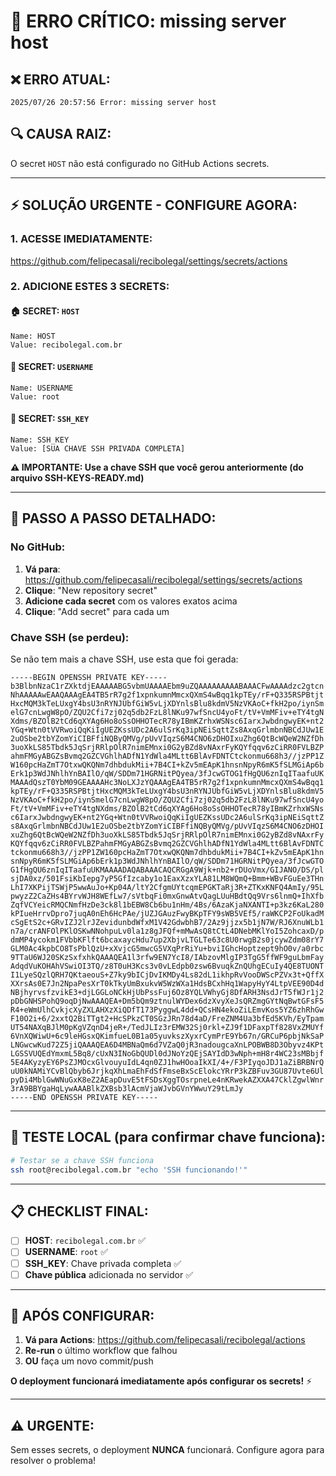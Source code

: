 # 🚨 ERRO CRÍTICO: missing server host

## ❌ **ERRO ATUAL:**
```
2025/07/26 20:57:56 Error: missing server host
```

## 🔍 **CAUSA RAIZ:**
O secret `HOST` não está configurado no GitHub Actions secrets.

---

## ⚡ **SOLUÇÃO URGENTE - CONFIGURE AGORA:**

### **1. ACESSE IMEDIATAMENTE:**
https://github.com/felipecasali/recibolegal/settings/secrets/actions

### **2. ADICIONE ESTES 3 SECRETS:**

#### **🏠 SECRET: `HOST`**
```
Name: HOST
Value: recibolegal.com.br
```

#### **👤 SECRET: `USERNAME`**
```
Name: USERNAME
Value: root
```

#### **🔑 SECRET: `SSH_KEY`**
```
Name: SSH_KEY
Value: [SUA CHAVE SSH PRIVADA COMPLETA]
```

**⚠️ IMPORTANTE: Use a chave SSH que você gerou anteriormente (do arquivo SSH-KEYS-READY.md)**

---

## 🔧 **PASSO A PASSO DETALHADO:**

### **No GitHub:**
1. **Vá para**: https://github.com/felipecasali/recibolegal/settings/secrets/actions
2. **Clique**: "New repository secret"
3. **Adicione cada secret** com os valores exatos acima
4. **Clique**: "Add secret" para cada um

### **Chave SSH (se perdeu):**
Se não tem mais a chave SSH, use esta que foi gerada:

```
-----BEGIN OPENSSH PRIVATE KEY-----
b3BlbnNzaC1rZXktdjEAAAAABG5vbmUAAAAEbm9uZQAAAAAAAAABAAACFwAAAAdzc2gtcn
NhAAAAAwEAAQAAAgEA4TB5rR7g2f1xpnkumnMmcxQXmS4wBqq1kpTEy/rF+Q335RSPBtjt
HxcMQM3kTeLUxgY4bsU3nRYNJUbfGiW5vLjXDYnlsBlu8kdmV5NzVKAoC+fkH2po/iynSm
elG7cnLwgW8pO/ZQU2Cfi7zj02q5db2FzL8lNKu97wfSncU4yoFt/tV+VmMFiv+eTY4tgN
Xdms/BZOlB2tCd6qXYAg6Ho8oSsOHHOTecR78yIBmKZrhxWSNsc6IarxJwbdngwyEK+nt2
YGq+Wtn0tVVRwoiQqKiIgUEZKssUDc2A6ulSrKq3ipNEiSqttZs8AxqGrlmbnNBCdJUw1E
2uOSbe2tbYZomYiCIBFfiNQByQMVg/pUvVIqzS6M4CNO6zDHOIxuZhg6QtBcWQeW2NZfDh
3uoXkLS85Tbdk5JqSrjRRlpOlR7nimEMnxi0G2yBZd8vNAxrFyKQYfqqv6zCiRR0FVLBZP
ahmFMGyABGZsBvmq2GZCVGhlhADfN1YdWla4MLtt6BlAvFDNTCtckonmu668h3//jzPP1Z
W160pcHaZmT7OtxwQKQNm7dhbdukMii+7B4CI+kZv5mEApK1hnsnNpyR6mK5fSLMGiAp6b
Erk1p3WdJNhlhYnBAIlO/qW/SDDm71HGRNitPQyea/3fJcwGTOG1fHgQU6znIqITaafuUK
MAAAdQszT0YbM09GEAAAAHc3NoLXJzYQAAAgEA4TB5rR7g2f1xpnkumnMmcxQXmS4wBqq1
kpTEy/rF+Q335RSPBtjtHxcMQM3kTeLUxgY4bsU3nRYNJUbfGiW5vLjXDYnlsBlu8kdmV5
NzVKAoC+fkH2po/iynSmelG7cnLwgW8pO/ZQU2Cfi7zj02q5db2FzL8lNKu97wfSncU4yo
Ft/tV+VmMFiv+eTY4tgNXdms/BZOlB2tCd6qXYAg6Ho8oSsOHHOTecR78yIBmKZrhxWSNs
c6IarxJwbdngwyEK+nt2YGq+Wtn0tVVRwoiQqKiIgUEZKssUDc2A6ulSrKq3ipNEiSqttZ
s8AxqGrlmbnNBCdJUw1E2uOSbe2tbYZomYiCIBFfiNQByQMVg/pUvVIqzS6M4CNO6zDHOI
xuZhg6QtBcWQeW2NZfDh3uoXkLS85Tbdk5JqSrjRRlpOlR7nimEMnxi0G2yBZd8vNAxrFy
KQYfqqv6zCiRR0FVLBZPahmFMGyABGZsBvmq2GZCVGhlhADfN1YdWla4MLtt6BlAvFDNTC
tckonmu668h3//jzPP1ZW160pcHaZmT7OtxwQKQNm7dhbdukMii+7B4CI+kZv5mEApK1hn
snNpyR6mK5fSLMGiAp6bErk1p3WdJNhlhYnBAIlO/qW/SDDm71HGRNitPQyea/3fJcwGTO
G1fHgQU6znIqITaafuUKMAAAADAQABAAACAQCRGgA9Wjk+nb2+rDUoVmx/GIJANO/DS/pl
sjDA0xz/501FsiKbIepg7yP5GfIzcaby1o1EaxXzxYLA81LM8WQmQ+Bmm+WBvFGuEe3THn
LhI7XKPijTSWjP5wwAuJo+Kp04A/ltY2CfgmUYtcqmEPGKTaRj3R+ZTKxKNFQ4AmIy/95L
pwyzZ2CaZHs4BYrvWJH8WEfLw7/sVtbqFi0mxGnwAtvQagLUuHBdtQq9Vrs6lnmQ+IhXfb
ZqfVCYeicRMQCNmfHzDe3ck8l1bEBW8Cb6bu1nHm/4Bs/6AzaKjaNXANTI+p3kz6KaL280
kPIueHrrvDpro7juqA0nEh6HcPAe/jUZJGAuzFwyBKpTFY9sWB5VEf5/raWKCP2FoUkadM
cSgEtS2c+GRvIZJ2lrJZevidunbdWfxM1V42GdwbhB7/2Az9jjzx5b1jN7W/RJ6XnuWLb1
n7a/crANFOlPKlOSKwNNohpuLv0la1z8gJFQf+mMwAsQ8tCtL4DNebMKlYoI5ZohcaxD/p
dmMP4ycokm1FVbbKFlft6bcaxaycHdu7up2XbjvLTGLTe63c8U0rwgB2s0jcywZdm08rY7
GLM0Ac4kpbCO8TsPblQzU+xXvjcG5mwcG5VXqPrRiYu+bviIGhcHoptzept9hO0v/a0rbc
9TTaU6WJ20SKzSxfxhkQAAAQEA1l3rfw9EN7YcI8/IAbzovMlgIP3TgG5ffWF9guLbmFay
AdqdVuKOHAhVSwiOI3TQ/z8T0uH3Kcs3v0vLEdpb0zsw6BvuqkZnQUhgECuIy4QE8TUONT
I1LyeSQzlQRH7QKtaeouS+Z7ky9bICjDvIKMDy4Ls82dL1ikhpRvVooDWScPZVx3t+QffX
XXrsAs0E7Jn2NpaPesXrT0kTkyUmBxukvW5WzWXa1HdsBCxhHq1WapyHyY4LtpVEE90D4d
NBjhyrvsfzvikE3+djLGGLoNCkHjUbPssFuj6Oz8YQLVWhyGj8DfARH3NsdJrT5fWJr1j2
pDbGNHSPohQ9oqDjNwAAAQEA+Dm5bQm9ztnulWYDex6dzXvyXeJsQRZmgGYtNqBwtGFsF5
R4+eWmUlhCvkjcXyZXLAHXzXiQDfT173PyggwL4dd+QCsHN4ekoZiLEmvKos5YZ6zhRhGw
F10O2i+6/2xxtQ2BiTTgt2+HcSPkzCT0SGzJRn78d4aD/FreZNM4Ua3bfEd5KVh/EyTpam
UT54NAXqBJlM0pKgVZqnD4jeR+/TedJLIz3rEMW32Sj0rkl+ZJ9f1DFaxpTf828VxZMUYf
6VnXQWiwU+6c9leHGsxQKimfueL0B1a05yuvkszXyxrCymPrE9Yb67n/GRCuP6pbjNkSaP
LNGwcwKud72Z5jiQAAAQEA6D4MBNaQm6d7VZaQ0jR3nadougcaXnLPOBWB8D3Obyvz4KPt
LGSSVUQEdYmxmL5Bq8/cUxN3INoGbQUDl0dJNoYzQEjSAYIdD3wNph+mH8r4WC23sMBbjf
5E4AKyzyEY6PsZJMOcxGlvouyuIdL4qn0ZJ1hwHOoaIkXI/4+/F3PIyqoJDJ1aZiBRBNrQ
uU0kNAMiYCvBlQbyb6JrjkqXhLmaEhFdSfFmseBxScElokcYRrP3kZBFuv3GU87Uvte6Ul
pyDi4MblGwWNuGxK8eZ2AEapDuvE5tFSDsXggTOsrpneLe4nKRwekAZXXA47CklZgwlWnr
3rA9BBYgaHqLywAAABlkZXBsb3lAcmVjaWJvbGVnYWwuY29tLmJy
-----END OPENSSH PRIVATE KEY-----
```

---

## 🧪 **TESTE LOCAL (para confirmar chave funciona):**

```bash
# Testar se a chave SSH funciona
ssh root@recibolegal.com.br "echo 'SSH funcionando!'"
```

---

## 📋 **CHECKLIST FINAL:**

- [ ] **HOST**: `recibolegal.com.br` ✅
- [ ] **USERNAME**: `root` ✅  
- [ ] **SSH_KEY**: Chave privada completa ✅
- [ ] **Chave pública** adicionada no servidor ✅

---

## 🚀 **APÓS CONFIGURAR:**

1. **Vá para Actions**: https://github.com/felipecasali/recibolegal/actions
2. **Re-run** o último workflow que falhou
3. **OU** faça um novo commit/push

**O deployment funcionará imediatamente após configurar os secrets!** ⚡

---

## ⚠️ **URGENTE:**
Sem esses secrets, o deployment **NUNCA** funcionará. Configure agora para resolver o problema!
